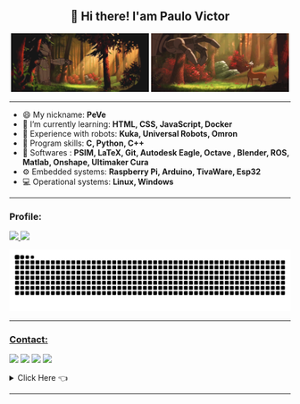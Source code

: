 <h2 align="center">👋 Hi there! I'am Paulo Victor</h1>

<!--START_SECTION:GIF-->
<!-- <p align="center"><img align="center" alt="GIF" src="files/IronGiant5.gif" /> -->

<p align="center">
  <img src="files/IronGiant5.gif" width="49%" />
  <img src="files/IronGiant3.gif" width="49%" /> 
</p>

-----

- 😄 My nickname: **PeVe**
- 🌱 I’m currently learning: **HTML, CSS, JavaScript, Docker**
- 🤖 Experience with robots: **Kuka, Universal Robots, Omron**
- 💬 Program skills: **C, Python, C++**
- 💾 Softwares : **PSIM, LaTeX, Git, Autodesk Eagle, Octave , Blender, ROS, Matlab, Onshape, Ultimaker Cura**
- ⚙ Embedded systems: **Raspberry Pi, Arduino, TivaWare, Esp32**
- 💻 Operational systems: **Linux, Windows**

---

<!--START_SECTION:activity-->
### Profile: 

<a href="https://github.com/paulovictor237">
<img height="180em" src="https://github-readme-stats-eight-theta.vercel.app/api?username=paulovictor237&show_icons=true&theme=dracula&include_all_commits=true&count_private=true"/>
<img height="180em" src="https://github-readme-stats-eight-theta.vercel.app/api/top-langs/?username=paulovictor237&layout=compact&langs_count=8&theme=dracula"/>

![Snake animation](https://github.com/paulovictor237/paulovictor237/blob/output/github-contribution-grid-snake.svg)
  
-----

<!--START_SECTION:skills
### Languages and Tools: 

<code><img height="50" src="https://image.flaticon.com/icons/svg/2861/2861557.svg"></code>
<code><img height="50" src="https://image.flaticon.com/icons/svg/3190/3190604.svg"></code>
<code><img height="50" src="https://image.flaticon.com/icons/svg/2942/2942156.svg"></code>
<code><img height="50" src="https://img.icons8.com/color/48/000000/golang.png"></code>
<code><img height="50" src="https://image.flaticon.com/icons/svg/1628/1628182.svg"></code>
<code><img height="50" src="https://image.flaticon.com/icons/png/512/2085/2085061.png"></code>
<code><img height="50" src="https://image.flaticon.com/icons/svg/2535/2535543.svg"></code>
<code><img height="50" src="https://cdn.icon-icons.com/icons2/1508/PNG/512/matlab_104289.png"></code>
<code><img height="50" src="https://image.flaticon.com/icons/svg/2721/2721297.svg"></code>
<code><img height="50" src="https://image.flaticon.com/icons/svg/752/752605.svg"></code>
<code><img height="50" src="https://image.flaticon.com/icons/svg/1680/1680899.svg"></code>
  
-----
-->

<!--START_SECTION:contact-->
### Contact:

<a href = "mailto: paulovictor237@gmail.com"><img src="https://img.shields.io/badge/-Gmail-%23EA4335?style=for-the-badge&logo=gmail&logoColor=white" target="_blank"></a>
<a href="https://www.linkedin.com/in/paulo-victor-duarte" target="_blank"><img src="https://img.shields.io/badge/-LinkedIn-%230077B5?style=for-the-badge&logo=linkedin&logoColor=white" target="_blank"></a>
<a href="https://www.youtube.com/channel/UCpwOotBhA42qL94eIfr7E3Q" target="_blank"><img src="https://img.shields.io/badge/-Youtube-%23333?style=for-the-badge&logo=youtube&logoColor=white" target="_blank"></a>
<a href="https://www.instagram.com/paulovictor237" target="_blank"><img src="https://img.shields.io/badge/-Instagram-%23E4405F?style=for-the-badge&logo=instagram&logoColor=white" target="_blank"></a>

<details>
<summary>Click Here 👈 </summary>
<h1 align="left">¯\_(ツ)_/¯</h1>
</details>
  
-----

